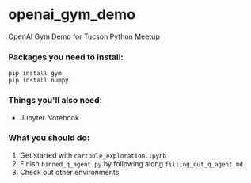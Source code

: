 # openai_gym_demo
OpenAI Gym Demo for Tucson Python Meetup

### Packages you need to install:

```
pip install gym
pip install numpy
```

### Things you'll also need:

* Jupyter Notebook

### What you should do:

1. Get started with `cartpole_exploration.ipynb`
2. Finish `binned_q_agent.py` by following along `filling_out_q_agent.md`
3. Check out other environments